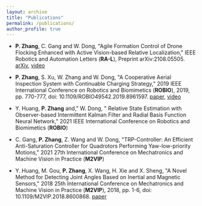 ```yaml
---
layout: archive
title: "Publications"
permalink: /publications/
author_profile: true
---
```


<!-- * **Agile Formation Control of Drone Flocking Enhanced with Active Vision-based Relative Localization** <br>
**Peihan Zhang**, Gang Chen, Wei Dong <br>
IEEE Robotics and Automation Letters (RA-L), [arXiv](https://arxiv.org/pdf/2108.05505), [video](https://youtu.be/pyMY54b_c-4) <br>
Submited in July 2021.

* **A Cooperative Aerial Inspection System with Continuable Charging Strategy** <br>
**Peihan Zhang\***, Sen Xu, Weifan Zhang, Wei Dong <br>
2019 IEEE International Conference on Robotics and Biomimetics (ROBIO), [paper](https://ieeexplore.ieee.org/document/8961597), [video](https://youtu.be/VPgk_Q9hdwE) <br>
Published  in December 2019.

* **A Novel Method for Detecting Joint Angles Based on Inertial and Magnetic Sensors** <br>
Yuqiu Huang, Minghao Gou, **Peihan Zhang**, Xi Wang, Haoyu Xie, Xinjun Sheng <br>
2018 25th International Conference on Mechatronics and Machine Vision in Practice (M2VIP), [paper](https://ieeexplore.ieee.org/document/8600868) <br>
Published  in November 2018. -->

*	**P. Zhang**, C. Gang and W. Dong, "Agile Formation Control of Drone Flocking Enhanced with Active Vision-based Relative Localization," IEEE Robotics and Automation Letters (**RA-L**), Preprint arXiv:2108.05505. [arXiv](https://arxiv.org/pdf/2108.05505), [video](https://youtu.be/pyMY54b_c-4)

*	**P. Zhang**, S. Xu, W. Zhang and W. Dong, "A Cooperative Aerial Inspection System with Continuable Charging Strategy," 2019 IEEE International Conference on Robotics and Biomimetics (**ROBIO**), 2019, pp. 770-777, doi: 10.1109/ROBIO49542.2019.8961597. [paper](https://ieeexplore.ieee.org/document/8961597), [video](https://youtu.be/VPgk_Q9hdwE)

*	Y. Huang, **P. Zhang** and," W. Dong, " Relative State Estimation with Observer-based Intermittent Kalman Filter and Radial Basis Function Neural Network," 2021 IEEE International Conference on Robotics and Biomimetics (**ROBIO**)

*	C. Gang, **P. Zhang**, Z. Wang and W. Dong, "TRP-Controller: An Efficient Anti-Saturation Controller for Quadrotors Performing Yaw-low-priority Motions," 2021 27th International Conference on Mechatronics and Machine Vision in Practice (**M2VIP**)

*	Y. Huang, M. Gou, **P. Zhang**, X. Wang, H. Xie and X. Sheng, "A Novel Method for Detecting Joint Angles Based on Inertial and Magnetic Sensors," 2018 25th International Conference on Mechatronics and Machine Vision in Practice (**M2VIP**), 2018, pp. 1-6, doi: 10.1109/M2VIP.2018.8600868. [paper](https://ieeexplore.ieee.org/document/8600868)



<!-- {% if author.googlescholar %}
  You can also find my articles on <u><a href="{{author.googlescholar}}">my Google Scholar profile</a>.</u>
{% endif %}

{% include base_path %}

{% for post in site.publications reversed %}
  {% include archive-single.html %}
{% endfor %} -->
